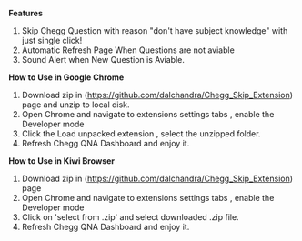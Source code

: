 **Features**
1. Skip Chegg Question with reason "don't have subject knowledge" with just single click!
2. Automatic Refresh Page When Questions are not aviable
3. Sound Alert when New Question is Aviable.

****How to Use in Google Chrome****
1. Download zip in (https://github.com/dalchandra/Chegg_Skip_Extension) page and unzip to local disk.
2. Open Chrome and navigate to extensions settings tabs , enable the Developer mode
3. Click the Load unpacked extension , select the unzipped folder.
4. Refresh Chegg QNA Dashboard and enjoy it.

**How to Use in Kiwi Browser**
1. Download zip in (https://github.com/dalchandra/Chegg_Skip_Extension) page
2. Open Chrome and navigate to extensions settings tabs , enable the Developer mode
4. Click on 'select from .zip' and select downloaded .zip file.
5. Refresh Chegg QNA Dashboard and enjoy it.
